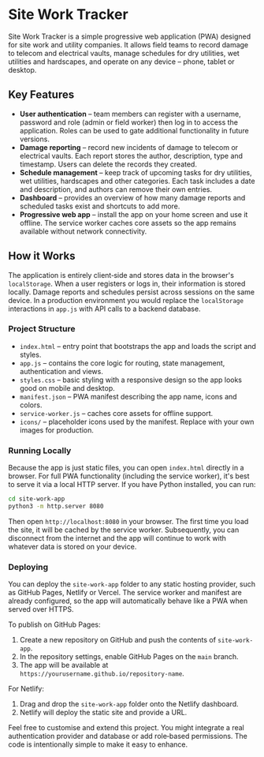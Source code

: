 # Site Work Tracker

Site Work Tracker is a simple progressive web application (PWA) designed for site work and utility
companies. It allows field teams to record damage to telecom and electrical vaults, manage
schedules for dry utilities, wet utilities and hardscapes, and operate on any device – phone,
tablet or desktop.

## Key Features

* **User authentication** – team members can register with a username, password and role (admin or field
  worker) then log in to access the application. Roles can be used to gate additional functionality
  in future versions.
* **Damage reporting** – record new incidents of damage to telecom or electrical vaults. Each report
  stores the author, description, type and timestamp. Users can delete the records they created.
* **Schedule management** – keep track of upcoming tasks for dry utilities, wet utilities, hardscapes
  and other categories. Each task includes a date and description, and authors can remove their own
  entries.
* **Dashboard** – provides an overview of how many damage reports and scheduled tasks exist and
  shortcuts to add more.
* **Progressive web app** – install the app on your home screen and use it offline. The service
  worker caches core assets so the app remains available without network connectivity.

## How it Works

The application is entirely client‑side and stores data in the browser's `localStorage`. When a user
registers or logs in, their information is stored locally. Damage reports and schedules persist
across sessions on the same device. In a production environment you would replace the
`localStorage` interactions in `app.js` with API calls to a backend database.

### Project Structure

* `index.html` – entry point that bootstraps the app and loads the script and styles.
* `app.js` – contains the core logic for routing, state management, authentication and views.
* `styles.css` – basic styling with a responsive design so the app looks good on mobile and desktop.
* `manifest.json` – PWA manifest describing the app name, icons and colors.
* `service-worker.js` – caches core assets for offline support.
* `icons/` – placeholder icons used by the manifest. Replace with your own images for production.

### Running Locally

Because the app is just static files, you can open `index.html` directly in a browser. For full
PWA functionality (including the service worker), it's best to serve it via a local HTTP server.
If you have Python installed, you can run:

```bash
cd site-work-app
python3 -m http.server 8080
```

Then open `http://localhost:8080` in your browser. The first time you load the site, it will be
cached by the service worker. Subsequently, you can disconnect from the internet and the app will
continue to work with whatever data is stored on your device.

### Deploying

You can deploy the `site-work-app` folder to any static hosting provider, such as GitHub Pages,
Netlify or Vercel. The service worker and manifest are already configured, so the app will
automatically behave like a PWA when served over HTTPS.

To publish on GitHub Pages:

1. Create a new repository on GitHub and push the contents of `site-work-app`.
2. In the repository settings, enable GitHub Pages on the `main` branch.
3. The app will be available at `https://yourusername.github.io/repository-name`.

For Netlify:

1. Drag and drop the `site-work-app` folder onto the Netlify dashboard.
2. Netlify will deploy the static site and provide a URL.

Feel free to customise and extend this project. You might integrate a real authentication provider
and database or add role‑based permissions. The code is intentionally simple to make it easy to
enhance.